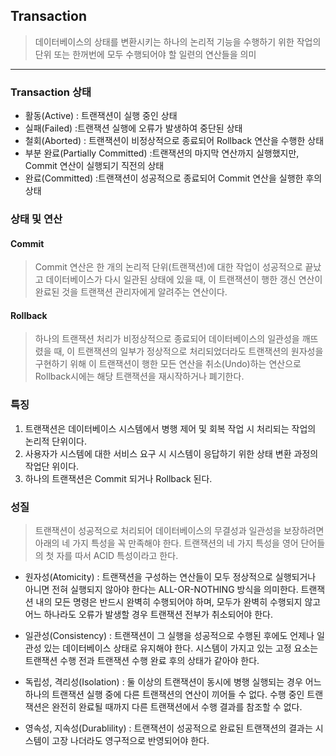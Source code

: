## Transaction
> 데이터베이스의 상태를 변환시키는 하나의 논리적 기능을 수행하기 위한 작업의 단위 또는 한꺼번에 모두 수행되어야 할 일련의 연산들을 의미
---
### Transaction 상태
- 활동(Active) : 트랜잭션이 실행 중인 상태
- 실패(Failed) :트랜잭션 실행에 오류가 발생하여 중단된 상태
- 철회(Aborted) : 트랜잭션이 비정상적으로 종료되어 Rollback 연산을 수행한 상태
- 부분 완료(Partially Committed) :트랜잭션의 마지막 연산까지 실행했지만, Commit 연산이 실행되기 직전의 상태
- 완료(Committed) :트랜잭션이 성공적으로 종료되어 Commit 연산을 실행한 후의 상태

### 상태 및 연산
#### Commit
> Commit 연산은 한 개의 논리적 단위(트랜잭션)에 대한 작업이 성공적으로 끝났고 데이터베이스가 다시 일관된 상태에 있을 때, 이 트랜잭션이 행한 갱신 연산이 완료된 것을 트랜잭션 관리자에게 알려주는 연산이다.
 
#### Rollback
> 하나의 트랜잭션 처리가 비정상적으로 종료되어 데이터베이스의 일관성을 깨뜨렸을 때, 이 트랜잭션의 일부가 정상적으로 처리되었더라도 트랜잭션의 원자성을 구현하기 위해 이 트랜잭션이 행한 모든 연산을 취소(Undo)하는 연산으로 Rollback시에는 해당 트랜잭션을 재시작하거나 폐기한다.


### 특징
1. 트랜잭션은 데이터베이스 시스템에서 병행 제어 및 회복 작업 시 처리되는 작업의 논리적 단위이다.
2. 사용자가 시스템에 대한 서비스 요구 시 시스템이 응답하기 위한 상태 변환 과정의 작업단 위이다.
3. 하나의 트랜잭션은 Commit 되거나 Rollback 된다.

### 성질
> 트랜잭션이 성공적으로 처리되어 데이터베이스의 무결성과 일관성을 보장하려면 아래의 네 가지 특성을 꼭 만족해야 한다. 트랜잭션의 네 가지 특성을 영어 단어들의 첫 자를 따서 ACID 특성이라고 한다.

- 원자성(Atomicity) : 트랜잭션을 구성하는 연산들이 모두 정상적으로 실행되거나 아니면 전혀 실행되지 않아야 한다는 ALL-OR-NOTHING 방식을 의미한다.
트랜잭션 내의 모든 명령은 반드시 완벽히 수행되어야 하며, 모두가 완벽히 수행되지 않고 어느 하나라도 오류가 발생할 경우 트랜잭션 전부가 취소되어야 한다.
 
- 일관성(Consistency) : 트랜잭션이 그 실행을 성공적으로 수행된 후에도 언제나 일관성 있는 데이터베이스 상태로 유지해야 한다.
시스템이 가지고 있는 고정 요소는 트랜잭션 수행 전과 트랜잭션 수행 완료 후의 상태가 같아야 한다.
 
- 독립성, 격리성(Isolation) : 둘 이상의 트랜잭션이 동시에 병행 실행되는 경우 어느 하나의 트랜잭션 실행 중에 다른 트랜잭션의 연산이 끼어들 수 없다.
수행 중인 트랜잭션은 완전히 완료될 때까지 다른 트랜잭션에서 수행 결과를 참조할 수 없다.
 
- 영속성, 지속성(Durablility) : 트랜잭션이 성공적으로 완료된 트랜잭션의 결과는 시스템이 고장 나더라도 영구적으로 반영되어야 한다.

